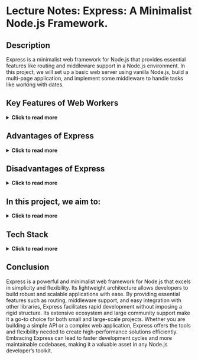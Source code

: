 # 	Lecture Notes: Express: A Minimalist Node.js Framework.


## Description
Express is a minimalist web framework for Node.js that provides essential features like routing and middleware support in a Node.js environment.
In this project, we will set up a basic web server using vanilla Node.js, build a multi-page application, and implement some middleware to handle tasks like working with dates.

## Key Features of Web Workers

<details>
  <summary><strong>Click to read more</strong></summary>

  - **Simple Setup:**  Express is easy to install and configure, making it a great choice for lightweight applications.
  - **Middleware Support:**  It offers support for middleware, allowing you to handle requests and responses more efficiently by layering different functionalities.
  - **Routing:** Express simplifies the handling of multiple routes in an organized manner.
  - **Asynchronous Performance:** Non-blocking behavior ensures that the server can handle multiple requests efficiently.
  - **Built on Top of Node.js:** It leverages the power of Node.js without interfering with its core, providing a flexible environment for developers.


</details>

## Advantages of Express
<details>
  <summary><strong>Click to read more</strong></summary>

1. **Ease of Setup:** It’s quick and simple to get started with, making it ideal for small and scalable projects alike.
2. **Middleware Support:** The middleware system allows for better control over how requests are handled and processed.
3. **Routing:** Express simplifies the handling of multiple routes in an organized manner.
4. **Asynchronous Performance:** Non-blocking behavior ensures that the server can handle multiple requests efficiently.
5. **Scalability:** It has a large and active ecosystem with many third-party modules that can easily be integrated.
</details>

## Disadvantages of Express

<details>
  <summary><strong>Click to read more</strong></summary>

1. **No Built-in Features:** Unlike some other frameworks, Express doesn’t come with a lot of features out of the box, which means you need to build or integrate them manually.
2. **No Built-in Database Support:** : Express doesn’t include a database system, so you need to manage databases separately, for instance, by using Node.js with a database like MongoDB, MySQL, or PostgreSQL.

</details>


## In this project, we aim to:

<details>
  <summary><strong>Click to read more</strong></summary>

- **Set up a basic web server using Node.js.** 
- **Build a multi-page application with various routes.** 
- **Implement middleware to handle tasks like managing date information.** 
</details>

## Tech Stack

<details>
  <summary><strong>Click to read more</strong></summary>
	
- **Node.js:**  As the runtime environment.
- **Express:** Express: For handling routing, middleware, and server-side logic.
</details>

## Conclusion

Express is a powerful and minimalist web framework for Node.js that excels in simplicity and flexibility. Its lightweight architecture allows developers to build robust and scalable applications with ease. By providing essential features such as routing, middleware support, and easy integration with other libraries, Express facilitates rapid development without imposing a rigid structure. Its extensive ecosystem and large community support make it a go-to choice for both small and large-scale projects. Whether you are building a simple API or a complex web application, Express offers the tools and flexibility needed to create high-performance solutions efficiently. Embracing Express can lead to faster development cycles and more maintainable codebases, making it a valuable asset in any Node.js developer’s toolkit.








